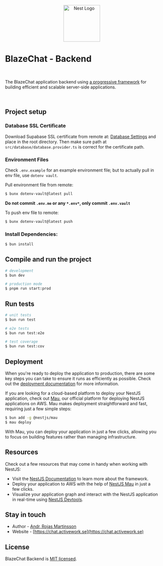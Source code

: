 <br/>
<br/>
<p align="center">
  <img src="https://nestjs.com/img/logo-small.svg" width="120" alt="Nest Logo" />
</p>

# BlazeChat - Backend
<br/>
  <p>The BlazeChat application backend using <a href="https://nestjs.com">a progressive framework</a> for building efficient and scalable server-side applications.</p>

<br/>

## Project setup

### Database SSL Certificate

Download Supabase SSL certificate from remote at:
<a href="https://supabase.com/dashboard/project/hmujnhvjickpckkrruec/settings/database" target="blank">Database Settings</a>
and place in the root directory. Then make sure path at `src/database/database.provider.ts`
is correct for the certificate path.

### Environment Files

Check `.env.example` for an example environment file; but to actually pull in env file, use `dotenv vault`.

Pull environment file from remote:
```bash
$ bunx dotenv-vault@latest pull
```

**Do not commit `.env.me` or any `*.env*`, only commit `.env.vault`**

To push env file to remote:
```bash
$ bunx dotenv-vault@latest push
```

### Install Dependencies:

```bash
$ bun install
```

## Compile and run the project

```bash
# development
$ bun dev

# production mode
$ pnpm run start:prod
```

## Run tests

```bash
# unit tests
$ bun run test

# e2e tests
$ bun run test:e2e

# test coverage
$ bun run test:cov
```

## Deployment

When you're ready to deploy the application to production, there are some key steps you can take to ensure it runs as efficiently as possible. Check out the [deployment documentation](https://docs.nestjs.com/deployment) for more information.

If you are looking for a cloud-based platform to deploy your NestJS application, check out [Mau](https://mau.nestjs.com), our official platform for deploying NestJS applications on AWS. Mau makes deployment straightforward and fast, requiring just a few simple steps:

```bash
$ bun add -g @nestjs/mau
$ mau deploy
```

With Mau, you can deploy your application in just a few clicks, allowing you to focus on building features rather than managing infrastructure.

## Resources

Check out a few resources that may come in handy when working with NestJS:

- Visit the [NestJS Documentation](https://docs.nestjs.com) to learn more about the framework.
- Deploy your application to AWS with the help of [NestJS Mau](https://mau.nestjs.com) in just a few clicks.
- Visualize your application graph and interact with the NestJS application in real-time using [NestJS Devtools](https://devtools.nestjs.com).


## Stay in touch

- Author - [Andr‚ Rojas Martinsson](https://github.com/AndreRojasMartinsson)
- Website - [https://chat.activework.se](https://chat.activework.se)

## License

BlazeChat Backend is [MIT licensed](https://github.com/AndreRojasMartinsson/blazechat-be/blob/master/LICENSE).

